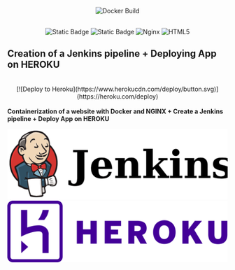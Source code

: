 <div align="center">

![Docker Build](https://img.shields.io/badge/docker-build-green)      <br /><br />

![Static Badge](https://img.shields.io/badge/Jenkins-D24939?style=for-the-badge&logo=Jenkins&logoColor=white)     ![Static Badge](https://img.shields.io/badge/Docker-2CA5E0?style=for-the-badge&logo=docker&logoColor=white)     ![Nginx](https://img.shields.io/badge/nginx-%23009639.svg?style=for-the-badge&logo=nginx&logoColor=white)     ![HTML5](https://img.shields.io/badge/html5-%23E34F26.svg?style=for-the-badge&logo=html5&logoColor=white)

</div>



Creation of a Jenkins pipeline + Deploying App on HEROKU
----------------------

 <br />
<div align="center">
[![Deploy to Heroku](https://www.herokucdn.com/deploy/button.svg)](https://heroku.com/deploy)
</div>
 <br />
<strong>Containerization of a website with Docker and NGINX + Create a Jenkins pipeline + Deploy App on HEROKU</strong><br />

<div align="center">

![Screen](https://github.com/Tony-Dja/Jenkins_pipeline_HEROKU_deployment/blob/0adec933a113d173feee80d45760aa90133d1969/screenshots/outil-jenkins-logo.png?logoWidth=400)
![Screen](https://github.com/Tony-Dja/Jenkins_pipeline_HEROKU_deployment/blob/0adec933a113d173feee80d45760aa90133d1969/screenshots/heroku.png?logoWidth=400)

</div>

